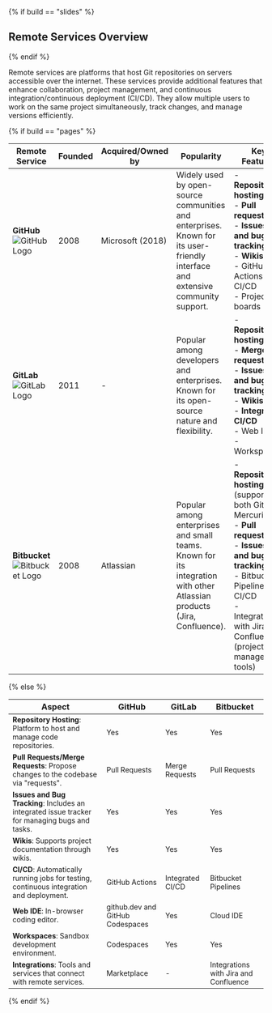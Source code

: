 {% if build == "slides" %}
## Remote Services Overview
{% endif %}

<span style="font-size:14px;">Remote services are platforms that host Git repositories on servers accessible over the internet. These services provide additional features that enhance collaboration, project management, and continuous integration/continuous deployment (CI/CD). They allow multiple users to work on the same project simultaneously, track changes, and manage versions efficiently.</span>

{% if build == "pages" %}

| **Remote Service** | **Founded** | **Acquired/Owned by** | **Popularity** | **Key Features** | **Costs** |
|--------------------|-------------|-----------------------|----------------|------------------|-----------|
| **GitHub** ![GitHub Logo](https://github.githubassets.com/images/modules/logos_page/GitHub-Mark.png)   | 2008        | Microsoft (2018)      | Widely used by open-source communities and enterprises.<br>Known for its user-friendly interface and extensive community support. | - **Repository hosting**<br>- **Pull requests**<br>- **Issues and bug tracking**<br>- **Wikis**<br>- GitHub Actions for CI/CD<br>- Project boards | Free for public repositories, paid plans for private repositories and additional features. |
| **GitLab** ![GitLab Logo](https://about.gitlab.com/images/press/logo/png/gitlab-icon-rgb.png) | 2011        | -                     | Popular among developers and enterprises.<br>Known for its open-source nature and flexibility. | - **Repository hosting**<br>- **Merge requests**<br>- **Issues and bug tracking**<br>- **Wikis**<br>- **Integrated CI/CD**<br>- Web IDE<br>- Workspaces | Free tier, paid plans for additional features and support. |
| **Bitbucket** ![Bitbucket Logo](https://upload.wikimedia.org/wikipedia/commons/thumb/3/32/Atlassian_Bitbucket_Logo.png/800px-Atlassian_Bitbucket_Logo.png) | 2008        | Atlassian             | Popular among enterprises and small teams.<br>Known for its integration with other Atlassian products (Jira, Confluence). | - **Repository hosting** (supports both Git and Mercurial)<br>- **Pull requests**<br>- **Issues and bug tracking**<br>- Bitbucket Pipelines for CI/CD<br>- Integrations with Jira and Confluence (project management tools) | Free for small teams, paid plans for larger teams and additional features. |
  
  {% else %}

| **Aspect** | **GitHub** | **GitLab** |**Bitbucket** |
|------------|------------|------------|--------------|
| <span style="font-size:14px;">**Repository Hosting**: Platform to host and manage code repositories.</span>  | <span style="font-size:14px;">Yes</span> | <span style="font-size:14px;">Yes</span> | <span style="font-size:14px;">Yes</span>                                                |
| <span style="font-size:14px;">**Pull Requests/Merge Requests**: Propose changes to the codebase via "requests".</span> | <span style="font-size:14px;">Pull Requests</span> | <span style="font-size:14px;">Merge Requests</span> | <span style="font-size:14px;">Pull Requests</span> |
| <span style="font-size:14px;">**Issues and Bug Tracking**: Includes an integrated issue tracker for managing bugs and tasks.</span> | <span style="font-size:14px;">Yes</span> | <span style="font-size:14px;">Yes</span> | <span style="font-size:14px;">Yes</span> |
| <span style="font-size:14px;">**Wikis**: Supports project documentation through wikis.</span> | <span style="font-size:14px;">Yes</span> | <span style="font-size:14px;">Yes</span> | <span style="font-size:14px;">Yes</span> |
| <span style="font-size:14px;">**CI/CD**: Automatically running jobs for testing, continuous integration and deployment.</span> | <span style="font-size:14px;">GitHub Actions</span> | <span style="font-size:14px;">Integrated CI/CD</span> | <span style="font-size:14px;">Bitbucket Pipelines</span> |
| <span style="font-size:14px;">**Web IDE**: In-browser coding editor.</span> | <span style="font-size:14px;">github.dev and GitHub Codespaces</span> | <span style="font-size:14px;">Yes</span> | <span style="font-size:14px;">Cloud IDE</span> |
| <span style="font-size:14px;">**Workspaces**: Sandbox development environment.</span> | <span style="font-size:14px;">Codespaces</span> | <span style="font-size:14px;">Yes</span> | <span style="font-size:14px;">Yes</span> |
| <span style="font-size:14px;">**Integrations**: Tools and services that connect with remote services.</span> | <span style="font-size:14px;">Marketplace</span> | <span style="font-size:14px;">-</span> | <span style="font-size:14px;">Integrations with Jira and Confluence</span> |

{% endif %}